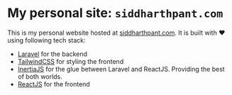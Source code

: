 # My personal site: `siddharthpant.com`

This is my personal website hosted at [siddharthpant.com](https://siddharthpant.com).
It is built with ❤️using following tech stack:

* [Laravel](https://laravel.com) for the backend
* [TailwindCSS](https://tailwindcss.com) for styling the frontend
* [InertiaJS](https://inertiajs.com) for the glue between Laravel and ReactJS. Providing the best of both worlds.
* [ReactJS](https://reactjs.org) for the frontend
